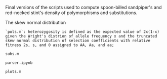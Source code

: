 Final versions of the scripts used to compute spoon-billed sandpiper's and red-necked stint's density of polymorphisms and substitutions.

The skew normal distribution 


    `pols.m`: heterozygosity is defined as the expected value of 2x(1-x) given the Wright's distrion of allele frequency x and the truncated skew normal distribution of selection coefficients with relative fitness 2s, s, and 0 assigned to AA, Aa, and aa;

`subs.m`

`parser.ipynb`

`plots.m`
